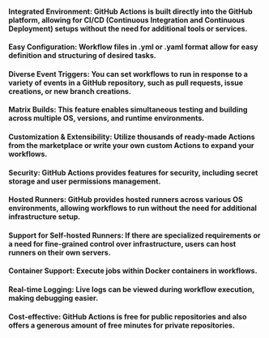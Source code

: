 #### Integrated Environment: GitHub Actions is built directly into the GitHub platform, allowing for CI/CD (Continuous Integration and Continuous Deployment) setups without the need for additional tools or services.

#### Easy Configuration: Workflow files in .yml or .yaml format allow for easy definition and structuring of desired tasks.

#### Diverse Event Triggers: You can set workflows to run in response to a variety of events in a GitHub repository, such as pull requests, issue creations, or new branch creations.

#### Matrix Builds: This feature enables simultaneous testing and building across multiple OS, versions, and runtime environments.

#### Customization & Extensibility: Utilize thousands of ready-made Actions from the marketplace or write your own custom Actions to expand your workflows.

#### Security: GitHub Actions provides features for security, including secret storage and user permissions management.

#### Hosted Runners: GitHub provides hosted runners across various OS environments, allowing workflows to run without the need for additional infrastructure setup.

#### Support for Self-hosted Runners: If there are specialized requirements or a need for fine-grained control over infrastructure, users can host runners on their own servers.

#### Container Support: Execute jobs within Docker containers in workflows.

#### Real-time Logging: Live logs can be viewed during workflow execution, making debugging easier.

#### Cost-effective: GitHub Actions is free for public repositories and also offers a generous amount of free minutes for private repositories.
